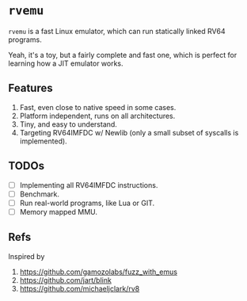 # `rvemu`

`rvemu` is a fast Linux emulator, which can run statically linked RV64 programs.

Yeah, it's a toy, but a fairly complete and fast one, which is perfect for learning how a JIT emulator works.

## Features

1. Fast, even close to native speed in some cases.
2. Platform independent, runs on all architectures.
3. Tiny, and easy to understand.
4. Targeting RV64IMFDC w/ Newlib (only a small subset of syscalls is implemented).

## TODOs

- [ ] Implementing all RV64IMFDC instructions.
- [ ] Benchmark.
- [ ] Run real-world programs, like Lua or GIT.
- [ ] Memory mapped MMU.

## Refs

Inspired by

1. https://github.com/gamozolabs/fuzz_with_emus
2. https://github.com/jart/blink
3. https://github.com/michaeljclark/rv8
